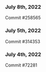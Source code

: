 ### July 8th, 2022

Commit #258565

### July 5th, 2022

Commit #314353


### July 4th, 2022

Commit #72281
